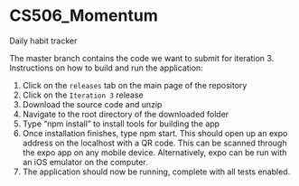 # CS506_Momentum
Daily habit tracker

The master branch contains the code we want to submit for iteration 3.
Instructions on how to build and run the application:
1.	Click on the `releases` tab on the main page of the repository
2.	Click on the `Iteration 3` release
3.	Download the source code and unzip
4.	Navigate to the root directory of the downloaded folder
5.	Type “npm install” to install tools for building the app
6.	Once installation finishes, type npm start. This should open up an expo address on the localhost with a QR code. This can be scanned through the expo app on any mobile device. Alternatively, expo can be run with an iOS emulator on the computer.
7.	The application should now be running, complete with all tests enabled.

